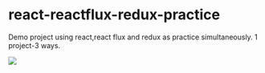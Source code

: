 # react-reactflux-redux-practice

Demo project using react,react flux and redux as practice simultaneously. 1 project-3 ways.

<img src="https://github.com/BeepLoveKarki/react-practice/blob/master/Screenshot.png"/>
